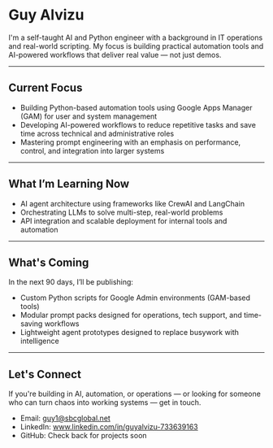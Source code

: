 # Guy Alvizu

I'm a self-taught AI and Python engineer with a background in IT operations and real-world scripting. My focus is building practical automation tools and AI-powered workflows that deliver real value — not just demos.

---

## Current Focus

- Building Python-based automation tools using Google Apps Manager (GAM) for user and system management
- Developing AI-powered workflows to reduce repetitive tasks and save time across technical and administrative roles
- Mastering prompt engineering with an emphasis on performance, control, and integration into larger systems

---

## What I’m Learning Now

- AI agent architecture using frameworks like CrewAI and LangChain
- Orchestrating LLMs to solve multi-step, real-world problems
- API integration and scalable deployment for internal tools and automation

---

## What's Coming

In the next 90 days, I’ll be publishing:
- Custom Python scripts for Google Admin environments (GAM-based tools)
- Modular prompt packs designed for operations, tech support, and time-saving workflows
- Lightweight agent prototypes designed to replace busywork with intelligence

---

## Let's Connect

If you're building in AI, automation, or operations — or looking for someone who can turn chaos into working systems — get in touch.

- Email: guy1@sbcglobal.net
- LinkedIn: www.linkedin.com/in/guyalvizu-733639163
- GitHub: Check back for projects soon

